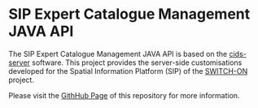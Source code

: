 SIP Expert Catalogue Management JAVA API
====================

The SIP Expert Catalogue Management JAVA API is based on the [cids-server](https://github.com/cismet/cids-server) software. This project provides the server-side customisations developed for the Spatial Information Platform (SIP) of the [SWITCH-ON](http://www.water-switch-on.eu/) project.

Please visit the [GithHub Page](https://switchonproject.github.io/cids-custom-switchon-server/) of this repository for more information.



